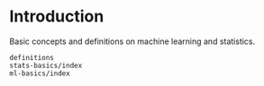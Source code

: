 # Introduction

Basic concepts and definitions on machine learning and statistics.


```{toctree}
definitions
stats-basics/index
ml-basics/index
```